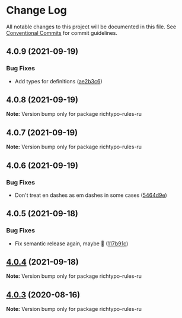 # Change Log

All notable changes to this project will be documented in this file.
See [Conventional Commits](https://conventionalcommits.org) for commit guidelines.

## 4.0.9 (2021-09-19)


### Bug Fixes

* Add types for definitions ([ae2b3c6](https://github.com/sapegin/richtypo.js/commit/ae2b3c6f97a2300dc0f57e9c54c43d5b862a46bc))





## 4.0.8 (2021-09-19)

**Note:** Version bump only for package richtypo-rules-ru





## 4.0.7 (2021-09-19)

**Note:** Version bump only for package richtypo-rules-ru





## 4.0.6 (2021-09-19)


### Bug Fixes

* Don't treat en dashes as em dashes in some cases ([5464d9e](https://github.com/sapegin/richtypo.js/commit/5464d9e3c10aceec6ca2ee90666ac73eb8585972))





## 4.0.5 (2021-09-18)


### Bug Fixes

* Fix semantic release again, maybe 🦜 ([117b91c](https://github.com/sapegin/richtypo.js/commit/117b91cf8affab8b4e216dab74c05d8d854ef1fd))





## [4.0.4](https://github.com/sapegin/richtypo.js/compare/richtypo-rules-ru@4.0.3...richtypo-rules-ru@4.0.4) (2021-09-18)

**Note:** Version bump only for package richtypo-rules-ru

## [4.0.3](https://github.com/sapegin/richtypo.js/compare/richtypo-rules-ru@4.0.2...richtypo-rules-ru@4.0.3) (2020-08-16)

**Note:** Version bump only for package richtypo-rules-ru
